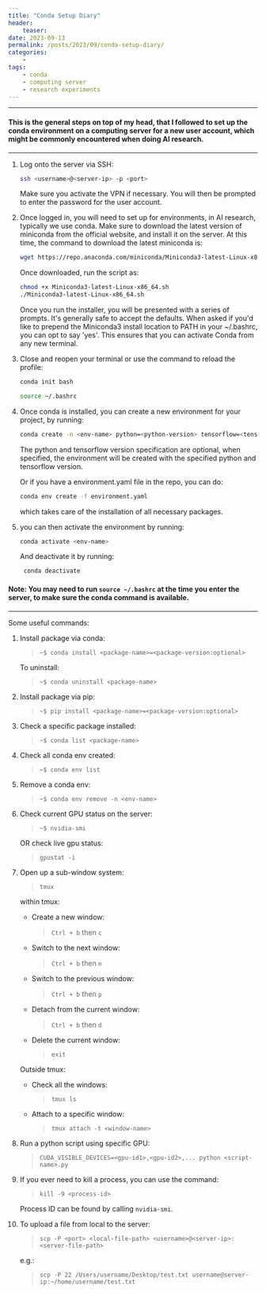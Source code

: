 ```yaml
---
title: "Conda Setup Diary"
header:
    teaser:
date: 2023-09-13
permalink: /posts/2023/09/conda-setup-diary/
categories:
    -
tags:
    - conda
    - computing server
    - research experiments
---
```


---
#### This is the general steps on top of my head, that I followed to set up the conda environment on a computing server for a new user account, which might be commonly encountered when doing AI research.

---

1. Log onto the server via SSH:
    ```bash
    ssh <username>@<server-ip> -p <port>
    ```
   Make sure you activate the VPN if necessary. You will then be prompted to enter the password for the user account.


2. Once logged in, you will need to set up for environments, in AI research, typically we use conda. Make sure to download the latest version of miniconda from the official website, and install it on the server. At this time, the command to download the latest miniconda is:
    ```bash
    wget https://repo.anaconda.com/miniconda/Miniconda3-latest-Linux-x86_64.sh
    ```
    Once downloaded, run the script as:
    ```bash
    chmod +x Miniconda3-latest-Linux-x86_64.sh
    ./Miniconda3-latest-Linux-x86_64.sh
    ```
   Once you run the installer, you will be presented with a series of prompts. It's generally safe to accept the defaults. When asked if you'd like to prepend the Miniconda3 install location to PATH in your ~/.bashrc, you can opt to say 'yes'. This ensures that you can activate Conda from any new terminal. 


3.  Close and reopen your terminal or use the command to reload the profile:
    ```bash
    conda init bash
    ```
    ```bash
    source ~/.bashrc
    ```


4. Once conda is installed, you can create a new environment for your project, by running:
   ```bash
   conda create -n <env-name> python=<python-version> tensorflow=<tensorflow-version>
   ```
   The python and tensorflow version specification are optional, when specified, the environment will be created with the specified python and tensorflow version.

   Or if you have a environment.yaml file in the repo, you can do:
    ```bash
   conda env create -f environment.yaml
   ```
   which takes care of the installation of all necessary packages.

5. you can then activate the environment by running:
   ```bash
   conda activate <env-name>
   ```
   And deactivate it by running:
   ```bash
    conda deactivate
    ```

#### Note: You may need to run ```source ~/.bashrc``` at the time you enter the server, to make sure the conda command is available.

---

Some useful commands:
1. Install package via conda:

    > `~$ conda install <package-name>=<package-version:optional>`
   
    To uninstall:

    > `~$ conda uninstall <package-name>`

2. Install package via pip:

    > `~$ pip install <package-name>=<package-version:optional>`

3. Check a specific package installed:

    > `~$ conda list <package-name>`

4. Check all conda env created:

    > `~$ conda env list`

5. Remove a conda env:

    > `~$ conda env remove -n <env-name>`

6. Check current GPU status on the server:

    > `~$ nvidia-smi`

   OR check live gpu status:

   > `gpustat -i`

7. Open up a sub-window system:
   
   > `tmux`

   within tmux:
   
   - Create a new window:
   
     > `Ctrl + b` then `c`
   
   - Switch to the next window:
   
     > `Ctrl + b` then `n`
   
   - Switch to the previous window:
   
     > `Ctrl + b` then `p`

   - Detach from the current window:
    
     > `Ctrl + b` then `d`
   
   - Delete the current window:
   
     > `exit`

   Outside tmux:
   
   - Check all the windows:
   
     > `tmux ls`
   
   - Attach to a specific window:
   
     > `tmux attach -t <window-name>`

8. Run a python script using specific GPU:

    > `CUDA_VISIBLE_DEVICES=<gpu-id1>,<gpu-id2>,... python <script-name>.py`

9. If you ever need to kill a process, you can use the command:

    > `kill -9 <process-id>`

    Process ID can be found by calling `nvidia-smi`.

10. To upload a file from local to the server:

    > `scp -P <port> <local-file-path> <username>@<server-ip>:<server-file-path>`

    e.g.:

    > `scp -P 22 /Users/username/Desktop/test.txt username@server-ip:~/home/username/test.txt`

